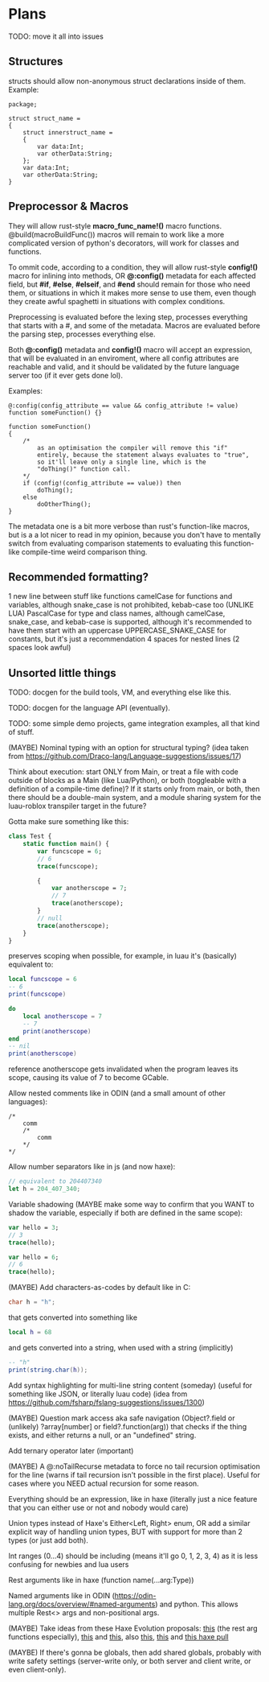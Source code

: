 # Plans

TODO: move it all into issues

## Structures

structs should allow non-anonymous struct declarations inside of them. Example:

```unknown
package;

struct struct_name =
{
    struct innerstruct_name =
    {
        var data:Int;
        var otherData:String;
    };
    var data:Int;
    var otherData:String;
}
```

## Preprocessor & Macros

They will allow rust-style **macro_func_name!()** macro functions. @build(macroBuildFunc()) macros will remain to work like a more complicated version of python's decorators, will work for classes and functions.

To ommit code, according to a condition, they will allow rust-style **config!()** macro for inlining into methods, OR **@:config()** metadata for each affected field, but **#if**, **#else**, **#elseif**, and **#end** should remain for those who need them, or situations in which it makes more sense to use them, even though they create awful spaghetti in situations with complex conditions.

Preprocessing is evaluated before the lexing step, processes everything that starts with a #, and some of the metadata.
Macros are evaluated before the parsing step, processes everything else.

Both **@:config()** metadata and **config!()** macro will accept an expression, that will be evaluated in an enviroment, where all config attributes are reachable and valid, and it should be validated by the future language server too (if it ever gets done lol).

Examples:

```unknown
@:config(config_attribute == value && config_attribute != value)
function someFunction() {}
```

```unknown
function someFunction()
{
    /*
        as an optimisation the compiler will remove this "if"
        entirely, because the statement always evaluates to "true",
        so it'll leave only a single line, which is the
        "doThing()" function call.
    */
    if (config!(config_attribute == value)) then
        doThing();
    else
        doOtherThing();
}
```

The metadata one is a bit more verbose than rust's function-like macros, but is a a lot nicer to read in my opinion, because you don't have to mentally switch from evaluating comparison statements to evaluating this function-like compile-time weird comparison thing.

## Recommended formatting?

1 new line between stuff like functions
camelCase for functions and variables, although snake_case is not prohibited, kebab-case too (UNLIKE LUA)
PascalCase for type and class names, although camelCase, snake_case, and kebab-case is supported, although it's recommended to have them start with an uppercase
UPPERCASE_SNAKE_CASE for constants, but it's just a recommendation
4 spaces for nested lines (2 spaces look awful)

## Unsorted little things

TODO: docgen for the build tools, VM, and everything else like this.

TODO: docgen for the language API (eventually).

TODO: some simple demo projects, game integration examples, all that kind of stuff.

(MAYBE) Nominal typing with an option for structural typing? (idea taken from https://github.com/Draco-lang/Language-suggestions/issues/17)

Think about execution: start ONLY from Main, or treat a file with code outside of blocks as a Main (like Lua/Python), or both (toggleable with a definition of a compile-time define)?
If it starts only from main, or both, then there should be a double-main system, and a module sharing system for the luau-roblox transpiler target in the future?

Gotta make sure something like this:

```haxe
class Test {
    static function main() {
        var funcscope = 6;
        // 6
        trace(funcscope);

        {
            var anotherscope = 7;
            // 7
            trace(anotherscope);
        }
        // null
        trace(anotherscope);
    }
}
```

preserves scoping when possible, for example, in luau it's (basically) equivalent to:

```lua
local funcscope = 6
-- 6
print(funcscope)

do
    local anotherscope = 7
    -- 7
    print(anotherscope)
end
-- nil
print(anotherscope)
```

reference anotherscope gets invalidated when the program leaves its scope, causing its value of 7 to become GCable.

Allow nested comments like in ODIN (and a small amount of other languages):

```odin
/*
    comm
    /*
        comm
    */
*/
```

Allow number separators like in js (and now haxe):

```javascript
// equivalent to 204407340
let h = 204_407_340;
```

Variable shadowing (MAYBE make some way to confirm that you WANT to shadow the variable, especially if both are defined in the same scope):

```haxe
var hello = 3;
// 3
trace(hello);

var hello = 6;
// 6
trace(hello);
```

(MAYBE) Add characters-as-codes by default like in C:

```C
char h = "h";
```

that gets converted into something like

```lua
local h = 68
```

and gets converted into a string, when used with a string (implicitly)

```lua
-- "h"
print(string.char(h));
```

Add syntax highlighting for multi-line string content (someday) (useful for something like JSON, or literally luau code) (idea from https://github.com/fsharp/fslang-suggestions/issues/1300)

(MAYBE) Question mark access aka safe navigation (Object?.field or (unlikely) ?array\[number\] or field?.function(arg)) that checks if the thing exists, and either returns a null, or an "undefined" string.

Add ternary operator later (important)

(MAYBE) A @:noTailRecurse metadata to force no tail recursion optimisation for the line (warns if tail recursion isn't possible in the first place). Useful for cases where you NEED actual recursion for some reason.

Everything should be an expression, like in haxe (literally just a nice feature that you can either use or not and nobody would care)

Union types instead of Haxe's Either<Left, Right> enum, OR add a similar explicit way of handling union types, BUT with support for more than 2 types (or just add both).

Int ranges (0...4) should be including (means it'll go 0, 1, 2, 3, 4) as it is less confusing for newbies and lua users

Rest arguments like in haxe (function name(...arg:Type))

Named arguments like in ODIN (https://odin-lang.org/docs/overview/#named-arguments) and python. This allows multiple Rest<> args and non-positional args.

(MAYBE) Take ideas from these Haxe Evolution proposals: [this](https://github.com/HaxeFoundation/haxe-evolution/pull/117/commits/6b759041ea6547b76b56ce66495ef621e625fb98) (the rest arg functions especially), [this](https://github.com/HaxeFoundation/haxe-evolution/pull/111) and [this](https://github.com/HaxeFoundation/haxe-evolution/pull/96), also [this](https://github.com/HaxeFoundation/haxe-evolution/pull/95), [this](https://github.com/HaxeFoundation/haxe-evolution/pull/86) and [this haxe pull](https://github.com/HaxeFoundation/haxe/pull/11558)

(MAYBE) If there's gonna be globals, then add shared globals, probably with write safety settings (server-write only, or both server and client write, or even client-only).
